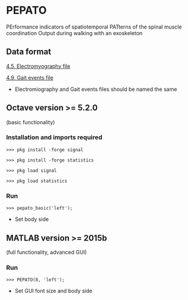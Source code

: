 # PEPATO
PErformance indicators of spatiotemporal PATterns of the spinal muscle coordination Output during walking with an exoskeleton


## Data format

[4.5. Electromyography file](https://github.com/aremazeilles/eurobench_documentation/blob/master/data_format.adoc#45-electromyography-file)

[4.9. Gait events file](https://github.com/aremazeilles/eurobench_documentation/blob/master/data_format.adoc#49-gait-events-file)

- Electromiography and Gait events files should be named the same


## Octave version >= 5.2.0
(basic functionality)
### Installation and imports required
`>>> pkg install -forge signal`

`>>> pkg install -forge statistics`

`>>> pkg load signal`

`>>> pkg load statistics`
### Run
`>>> pepato_basic('left');` 
- Set body side


## MATLAB version >= 2015b
(full functionality, advanced GUI)
### Run
`>>> PEPATO(8, 'left');` 
- Set GUI font size and body side 